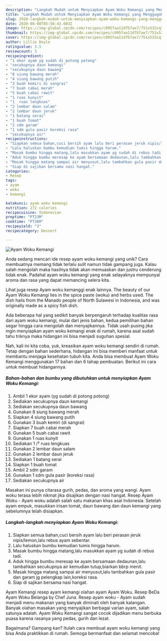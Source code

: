 ```yaml
---
description: "Langkah Mudah untuk Menyiapkan Ayam Woku Kemangi yang Menggugah Selera"
title: "Langkah Mudah untuk Menyiapkan Ayam Woku Kemangi yang Menggugah Selera"
slug: 2920-langkah-mudah-untuk-menyiapkan-ayam-woku-kemangi-yang-menggugah-selera
date: 2020-08-08T05:58:43.603Z
image: https://img-global.cpcdn.com/recipes/c095faa11d7b7ae7/751x532cq70/ayam-woku-kemangi-foto-resep-utama.jpg
thumbnail: https://img-global.cpcdn.com/recipes/c095faa11d7b7ae7/751x532cq70/ayam-woku-kemangi-foto-resep-utama.jpg
cover: https://img-global.cpcdn.com/recipes/c095faa11d7b7ae7/751x532cq70/ayam-woku-kemangi-foto-resep-utama.jpg
author: Lillie Doyle
ratingvalue: 3.5
reviewcount: 3
recipeingredient:
- "1 ekor ayam yg sudah di potong potong"
- "secukupnya daun kemangi"
- "secukupnya daun bawang"
- "8 siung bawang merah"
- "4 siung bawang putih"
- "3 buah kemiri di sangrai"
- "7 buah cabai merah"
- "5 buah cabai rawit"
- "1 ruas kunyit"
- "1  ruas lengkuas"
- "2 lembar daun salam"
- "2 lembar daun jeruk"
- "1 batang serai"
- "1 buah tomat"
- "2 sdm garam"
- "1 sdm gula pasir koreksi rasa"
- "secukupnya air"
recipeinstructions:
- "Siapkan semua bahan,cuci bersih ayam lalu beri perasan jeruk nipis/lemon,lalu rebus ayam sebentar."
- "Lalu haluskan bumbu kemudian tumis hingga harum."
- "Masak bumbu hingga matang,lalu masukkan ayam yg sudah di rebus tadi."
- "Aduk hingga bumbu meresap ke ayam bersamaan dedaunan,lalu tambahkan secukupnya air kemudian tutup,biarkan bbrp menit."
- "Masak hingga matang sampai air menyusut,lalu tambahkan gula pasir dan garam jg pelengkap lain,koreksi rasa."
- "Siap di sajikan bersama nasi hangat."
categories:
- Resep
tags:
- ayam
- woku
- kemangi

katakunci: ayam woku kemangi 
nutrition: 272 calories
recipecuisine: Indonesian
preptime: "PT23M"
cooktime: "PT36M"
recipeyield: "3"
recipecategory: Dessert

---
```



![Ayam Woku Kemangi](https://img-global.cpcdn.com/recipes/c095faa11d7b7ae7/751x532cq70/ayam-woku-kemangi-foto-resep-utama.jpg)

Anda sedang mencari ide resep ayam woku kemangi yang unik? Cara membuatnya memang tidak terlalu sulit namun tidak gampang juga. Kalau salah mengolah maka hasilnya tidak akan memuaskan dan justru cenderung tidak enak. Padahal ayam woku kemangi yang enak selayaknya mempunyai aroma dan rasa yang dapat memancing selera kita.

Lihat juga resep Ayam woku kemanggi enak lainnya. The beauty of our Ayam Woku Kemangi lies in the spice paste (woku) and herbs used. The dish hails from the Manado people of North Sulawesi in Indonesia, and was originally made as a spicy fish dish.

Ada beberapa hal yang sedikit banyak berpengaruh terhadap kualitas rasa dari ayam woku kemangi, mulai dari jenis bahan, kedua pemilihan bahan segar hingga cara mengolah dan menyajikannya. Tidak usah pusing jika ingin menyiapkan ayam woku kemangi enak di rumah, karena asal sudah tahu triknya maka hidangan ini bisa menjadi suguhan spesial.


Nah, kali ini kita coba, yuk, kreasikan ayam woku kemangi sendiri di rumah. Tetap dengan bahan sederhana, hidangan ini bisa memberi manfaat untuk membantu menjaga kesehatan tubuh kita. Anda bisa membuat Ayam Woku Kemangi menggunakan 17 bahan dan 6 tahap pembuatan. Berikut ini cara untuk membuat hidangannya.

<!--inarticleads1-->

##### Bahan-bahan dan bumbu yang dibutuhkan untuk menyiapkan Ayam Woku Kemangi:

1. Ambil 1 ekor ayam (yg sudah di potong potong)
1. Sediakan secukupnya daun kemangi
1. Sediakan secukupnya daun bawang
1. Gunakan 8 siung bawang merah
1. Siapkan 4 siung bawang putih
1. Gunakan 3 buah kemiri (di sangrai)
1. Siapkan 7 buah cabai merah
1. Gunakan 5 buah cabai rawit
1. Gunakan 1 ruas kunyit
1. Sediakan 1 /² ruas lengkuas
1. Gunakan 2 lembar daun salam
1. Gunakan 2 lembar daun jeruk
1. Sediakan 1 batang serai
1. Siapkan 1 buah tomat
1. Ambil 2 sdm garam
1. Gunakan 1 sdm gula pasir (koreksi rasa)
1. Sediakan secukupnya air


Masakan ini punya citarasa gurih, pedas, dan aroma yang wangi. Ayam woku terasa lebih nikmat jika disajikan dengan nasi hangat. Resep Ayam Woku - Ayam woku adalah salah satu makanan khas asal Indonesia. Setelah ayam empuk, masukkan irisan tomat, daun bawang dan daun kemangi yang sebelumnya telah disiapkan. 

<!--inarticleads2-->

##### Langkah-langkah menyiapkan Ayam Woku Kemangi:

1. Siapkan semua bahan,cuci bersih ayam lalu beri perasan jeruk nipis/lemon,lalu rebus ayam sebentar.
1. Lalu haluskan bumbu kemudian tumis hingga harum.
1. Masak bumbu hingga matang,lalu masukkan ayam yg sudah di rebus tadi.
1. Aduk hingga bumbu meresap ke ayam bersamaan dedaunan,lalu tambahkan secukupnya air kemudian tutup,biarkan bbrp menit.
1. Masak hingga matang sampai air menyusut,lalu tambahkan gula pasir dan garam jg pelengkap lain,koreksi rasa.
1. Siap di sajikan bersama nasi hangat.


Ayam Kemangi resep ayam kemangi olahan ayam Ayam Woku. Resep BeDa Ayam Woku Belanga by Chef Juna. Resep ayam woku - Ayam sudah menjadi menu makanan yang banyak diminati oleh banyak kalangan. Banyak olahan masakan yang menyajikan berbagai varian ayam, salah satunya adalah. Ayam Woku Kemangi sangat cocok dijadikan menu berbuka puasa karena rasanya yang pedas, gurih dan lezat. 

Bagaimana? Gampang kan? Itulah cara membuat ayam woku kemangi yang bisa Anda praktikkan di rumah. Semoga bermanfaat dan selamat mencoba!
